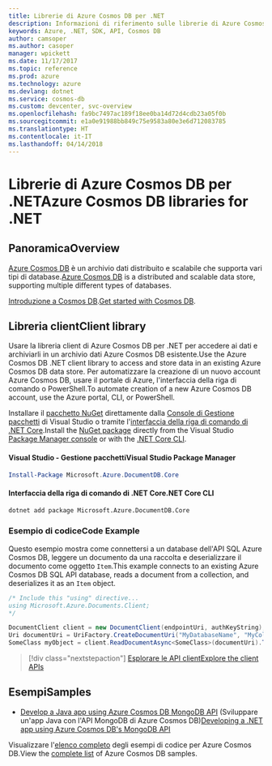 ```yaml
---
title: Librerie di Azure Cosmos DB per .NET
description: Informazioni di riferimento sulle librerie di Azure Cosmos DB per .NET
keywords: Azure, .NET, SDK, API, Cosmos DB
author: camsoper
ms.author: casoper
manager: wpickett
ms.date: 11/17/2017
ms.topic: reference
ms.prod: azure
ms.technology: azure
ms.devlang: dotnet
ms.service: cosmos-db
ms.custom: devcenter, svc-overview
ms.openlocfilehash: fa9bc7497ac189f18ee0ba14d72d4cdb23a05f0b
ms.sourcegitcommit: e1a0e91988bb849c75e9583a80e3e6d712083785
ms.translationtype: HT
ms.contentlocale: it-IT
ms.lasthandoff: 04/14/2018
---
```

# <a name="azure-cosmos-db-libraries-for-net"></a><span data-ttu-id="24bf8-104">Librerie di Azure Cosmos DB per .NET</span><span class="sxs-lookup"><span data-stu-id="24bf8-104">Azure Cosmos DB libraries for .NET</span></span>

## <a name="overview"></a><span data-ttu-id="24bf8-105">Panoramica</span><span class="sxs-lookup"><span data-stu-id="24bf8-105">Overview</span></span>

<span data-ttu-id="24bf8-106">[Azure Cosmos DB](https://docs.microsoft.com/azure/cosmos-db/introduction) è un archivio dati distribuito e scalabile che supporta vari tipi di database.</span><span class="sxs-lookup"><span data-stu-id="24bf8-106">[Azure Cosmos DB](https://docs.microsoft.com/azure/cosmos-db/introduction) is a distributed and scalable data store, supporting multiple different types of databases.</span></span>

<span data-ttu-id="24bf8-107">[Introduzione a Cosmos DB](https://docs.microsoft.com/azure/cosmos-db/create-sql-api-dotnet).</span><span class="sxs-lookup"><span data-stu-id="24bf8-107">[Get started with Cosmos DB](https://docs.microsoft.com/azure/cosmos-db/create-sql-api-dotnet).</span></span>

## <a name="client-library"></a><span data-ttu-id="24bf8-108">Libreria client</span><span class="sxs-lookup"><span data-stu-id="24bf8-108">Client library</span></span>

<span data-ttu-id="24bf8-109">Usare la libreria client di Azure Cosmos DB per .NET per accedere ai dati e archiviarli in un archivio dati Azure Cosmos DB esistente.</span><span class="sxs-lookup"><span data-stu-id="24bf8-109">Use the Azure Cosmos DB .NET client library to access and store data in an existing Azure Cosmos DB data store.</span></span>  <span data-ttu-id="24bf8-110">Per automatizzare la creazione di un nuovo account Azure Cosmos DB, usare il portale di Azure, l'interfaccia della riga di comando o PowerShell.</span><span class="sxs-lookup"><span data-stu-id="24bf8-110">To automate creation of a new Azure Cosmos DB account, use the Azure portal, CLI, or PowerShell.</span></span>

<span data-ttu-id="24bf8-111">Installare il [pacchetto NuGet](https://www.nuget.org/packages/Microsoft.Azure.DocumentDB.Core) direttamente dalla [Console di Gestione pacchetti][PackageManager] di Visual Studio o tramite l'[interfaccia della riga di comando di .NET Core][DotNetCLI].</span><span class="sxs-lookup"><span data-stu-id="24bf8-111">Install the [NuGet package](https://www.nuget.org/packages/Microsoft.Azure.DocumentDB.Core) directly from the Visual Studio [Package Manager console][PackageManager] or with the [.NET Core CLI][DotNetCLI].</span></span>

#### <a name="visual-studio-package-manager"></a><span data-ttu-id="24bf8-112">Visual Studio - Gestione pacchetti</span><span class="sxs-lookup"><span data-stu-id="24bf8-112">Visual Studio Package Manager</span></span>

```powershell
Install-Package Microsoft.Azure.DocumentDB.Core
```

#### <a name="net-core-cli"></a><span data-ttu-id="24bf8-113">Interfaccia della riga di comando di .NET Core</span><span class="sxs-lookup"><span data-stu-id="24bf8-113">.NET Core CLI</span></span>

```bash
dotnet add package Microsoft.Azure.DocumentDB.Core
```

### <a name="code-example"></a><span data-ttu-id="24bf8-114">Esempio di codice</span><span class="sxs-lookup"><span data-stu-id="24bf8-114">Code Example</span></span>

<span data-ttu-id="24bf8-115">Questo esempio mostra come connettersi a un database dell'API SQL Azure Cosmos DB, leggere un documento da una raccolta e deserializzare il documento come oggetto `Item`.</span><span class="sxs-lookup"><span data-stu-id="24bf8-115">This example connects to an existing Azure Cosmos DB SQL API database, reads a document from a collection, and deserializes it as an `Item` object.</span></span>   

```csharp
/* Include this "using" directive...
using Microsoft.Azure.Documents.Client;
*/

DocumentClient client = new DocumentClient(endpointUri, authKeyString);
Uri documentUri = UriFactory.CreateDocumentUri("MyDatabaseName", "MyCollectionName", "DocumentId");
SomeClass myObject = client.ReadDocumentAsync<SomeClass>(documentUri).ToString()).Result;
```

> [!div class="nextstepaction"]
> [<span data-ttu-id="24bf8-116">Esplorare le API client</span><span class="sxs-lookup"><span data-stu-id="24bf8-116">Explore the client APIs</span></span>](/dotnet/api/overview/azure/cosmosdb/client)

## <a name="samples"></a><span data-ttu-id="24bf8-117">Esempi</span><span class="sxs-lookup"><span data-stu-id="24bf8-117">Samples</span></span>

* <span data-ttu-id="24bf8-118">[Develop a Java app using Azure Cosmos DB MongoDB API](https://azure.microsoft.com/resources/samples/azure-cosmos-db-mongodb-dotnet-getting-started/) (Sviluppare un'app Java con l'API MongoDB di Azure Cosmos DB)</span><span class="sxs-lookup"><span data-stu-id="24bf8-118">[Developing a .NET app using Azure Cosmos DB's MongoDB API](https://azure.microsoft.com/resources/samples/azure-cosmos-db-mongodb-dotnet-getting-started/)</span></span>

<span data-ttu-id="24bf8-119">Visualizzare l'[elenco completo](https://azure.microsoft.com/resources/samples/?platform=dotnet&term=cosmosdb) degli esempi di codice per Azure Cosmos DB.</span><span class="sxs-lookup"><span data-stu-id="24bf8-119">View the [complete list](https://azure.microsoft.com/resources/samples/?platform=dotnet&term=cosmosdb) of Azure Cosmos DB samples.</span></span>

[PackageManager]: https://docs.microsoft.com/nuget/tools/package-manager-console
[DotNetCLI]: https://docs.microsoft.com/dotnet/core/tools/dotnet-add-package
